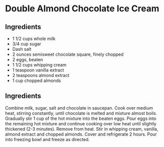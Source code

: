 # Double Almond Chocolate Ice Cream

## Ingredients
 * 1 1/2 cups whole milk
 * 3/4 cup sugar
 * Dash salt
 * 2 ounces semisweet chocolate square, finely chopped
 * 2 eggs, beaten
 * 1 1/2 cups whipping cream
 * 1 teaspoon vanilla extract
 * 2 teaspoons almond extract
 * 1 cup chopped almonds

## Ingredients
Combine milk, sugar, salt and chocolate in saucepan. Cook over
medium heat, stirring constantly, until chocolate is melted and
mixture almost boils. Gradually stir 1 cup of the hot mixture into the
beaten eggs. Pour eggs into the remaining hot mixture and
continue cooking over low heat until slightly thickened (2-3
minutes). Remove from heat.
Stir in whipping cream, vanilla, almond extract and chopped
almonds. Cover and refrigerate 2 hours.
Pour into freezing bowl and freeze as directed.
